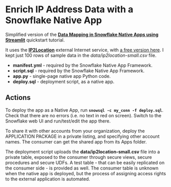 # Enrich IP Address Data with a Snowflake Native App

Simplified version of the [**Data Mapping in Snowflake Native Apps using Streamlit**](https://quickstarts.snowflake.com/guide/data_mapping_in_native_apps/index.html?index=..%2F..index#0) quickstart tutorial.

It uses the [**IP2Location**](https://www.ip2location.com/database/ip2location) external Internet service, with [a free version here](https://lite.ip2location.com/database/db11-ip-country-region-city-latitude-longitude-zipcode-timezone). I kept just 100 rows of sample data in the *data/ip2location-small.csv* file.

* **manifest.yml** - required by the Snowflake Native App Framework.
* **script.sql** - required by the Snowflake Native App Framework.
* **app.py** - single-page native app Python code.
* **deploy.sql** - deployment script, as a native app.

## Actions

To deploy the app as a Native App, run **`snowsql -c my_conn -f deploy.sql`**. Check that there are no errors (i.e. no text in red on screen). Switch to the Snowflake web UI and run/test/edit the app there.

To share it with other accounts from your organization, deploy the APPLICATION PACKAGE in a private listing, and specifying other account names. The consumer can get the shared app from its Apps folder.

The deployment script uploads the **data/ip2location-small.csv** file into a private table, exposed to the consumer through secure views, secure procedures and secure UDFs. A test table - that can be easily replicated on the consumer side - is provided as well. The consumer table is unknown when the native app is deployed, but the process of assigning access rights to the external application is automated.